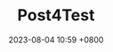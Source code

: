 ---
layout: post
title: Post4Test
date: 2023-08-04 10:59 +0800
last_modified_at: 2023-08-04 11:00:25 +0800
tags: [Test]
toc:  true
---